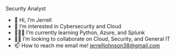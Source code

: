 Security Analyst

- 👋 Hi, I’m Jerrell
- 👀 I’m interested in Cybersecurity and Cloud
- 👩🏿‍💻 I’m currently learning Python, Azure, and Splunk
- 🤝🏽 I’m looking to collaborate on Cloud, Security, and General IT
- 📫 How to reach me email me! jerrelljohnson38@gmail.com

<!---
WilliusThe3rd/WilliusThe3rd is a ✨ special ✨ repository because its `README.md` (this file) appears on your GitHub profile.
You can click the Preview link to take a look at your changes.
--->
